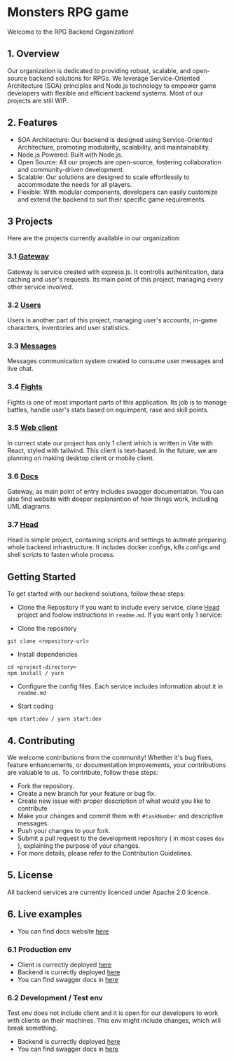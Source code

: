 # Monsters RPG game
Welcome to the RPG Backend Organization!

## 1. Overview
Our organization is dedicated to providing robust, scalable, and open-source backend solutions for RPGs. We leverage Service-Oriented Architecture (SOA) principles and Node.js technology to empower game developers with flexible and efficient backend systems. Most of our projects are still WIP.

## 2. Features
- SOA Architecture: Our backend is designed using Service-Oriented Architecture, promoting modularity, scalability, and maintainability.
- Node.js Powered: Built with Node.js.
- Open Source: All our projects are open-source, fostering collaboration and community-driven development.
- Scalable: Our solutions are designed to scale effortlessly to accommodate the needs for all players.
- Flexible: With modular components, developers can easily customize and extend the backend to suit their specific game requirements.

## 3 Projects
Here are the projects currently available in our organization:

### 3.1 [Gateway](https://github.com/Monsters-RPG-game/Monsters-gateway)
Gateway is service created with express.js. It controlls authenitcation, data caching and user's requests. Its main point of this project, managing every other service involved.

### 3.2 [Users](https://github.com/Monsters-RPG-game/Monsters-users)
Users is another part of this project, managing user's accounts, in-game characters, inventories and user statistics.

### 3.3 [Messages](https://github.com/Monsters-RPG-game/Monsters-messages)
Messages communication system created to consume user messages and live chat.

### 3.4 [Fights](https://github.com/Monsters-RPG-game/Monsters-fights)
Fights is one of most important parts of this application. Its job is to manage battles, handle user's stats based on equimpent, rase and skill points.

### 3.5 [Web client](https://github.com/Monsters-RPG-game/Monsters-WebClient)
In currect state our project has only 1 client which is written in Vite with React, styled with tailwind. This client is text-based. In the future, we are planning on making desktop client or mobile client.

### 3.6 [Docs](https://github.com/Monsters-RPG-game/Monsters-Docs)
Gateway, as main point of entry includes swagger documentation. You can also find website with deeper explanantion of how things work, including UML diagrams.

### 3.7 [Head](https://github.com/Monsters-RPG-game/Monsters-head)
Head is simple project, containing scripts and settings to autmate preparing whole backend infrastructure. It includes docker configs, k8s configs and shell scripts to fasten whole process.

## Getting Started
To get started with our backend solutions, follow these steps:

- Clone the Repository
If you want to include every service, clone [Head](https://github.com/Monsters-RPG-game/Monsters-head) project and foolow instructions in `readme.md`. If you want only 1 service:

- Clone the repository
```shell
git clone <repository-url>
```

- Install dependencies
```shell
cd <project-directory>
npm install / yarn
```

- Configure the config files. Each service includes information about it in `readme.md`

- Start coding
```shell
npm start:dev / yarn start:dev
```

## 4. Contributing
We welcome contributions from the community! Whether it's bug fixes, feature enhancements, or documentation improvements, your contributions are valuable to us. To contribute, follow these steps:

- Fork the repository.
- Create a new branch for your feature or bug fix.
- Create new issue with proper description of what would you like to contribute
- Make your changes and commit them with `#taskNumber` and descriptive messages.
- Push your changes to your fork.
- Submit a pull request to the development repository ( in most cases `dev` ), explaining the purpose of your changes.
- For more details, please refer to the Contribution Guidelines.

## 5. License
All backend services are currently licenced under Apache 2.0 licence.

## 6. Live examples
- You can find docs website [here](https://docs.kiszczyc.pl/)

### 6.1 Production env
- Client is currectly deployed [here](https://kiszczyc.pl)
- Backend is currectly deployed [here](https://api.kiszczyc.pl)
- You can find swagger docs in [here](https://api.kiszczyc.pl/docs)

### 6.2 Development / Test env
Test env does not include client and it is open for our developers to work with clients on their machines. This env might include changes, which will break something.
- Backend is currectly deployed [here](https://test.api.kiszczyc.pl)
- You can find swagger docs in [here](https://test.api.kiszczyc.pl/docs)
